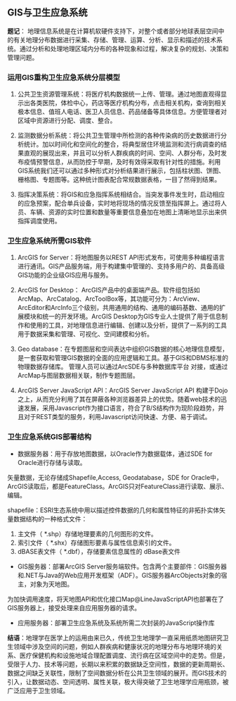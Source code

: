 ## GIS与卫生应急系统 ##

**题记**： 地理信息系统是在计算机软硬件支持下，对整个或者部分地球表层空间中的有关地理分布数据进行采集、存储、管理、运算、分析、显示和描述的技术系统。通过分析和处理地理区域内分布的各种现象和过程，解决复杂的规划、决策和管理问题。
  
### 运用GIS重构卫生应急系统分层模型 ###

1. 公共卫生资源管理系统：将医疗机构数据统一上传、管理。通过地图直观得显示出各类医院，体检中心，药店等医疗机构分布，点击相关机构，查询到相关极本信息、值班人电话、医卫人员信息、药品储备等具体信息。方便管理者对区域中资源进行分配、调度、整合。

2. 监测数据分析系统：将公共卫生管理中所检测的各种传染病的历史数据进行分析统计。加以时间化和空间化的整合，将典型居住环境监测和流行病调查的结果直观的展现出来，并且可以分析人群疾病的时间、空间、人群分布，及时发布疫情预警信息，从而防控于早期，及时有效得采取有针对性的措施。利用GIS系统我们还可以通过多种形式对分析结果进行展示，包括柱状图、饼图、栅格图、专题图等。这种统计图表配合常规数据表格，一目了然得到结果。

3. 指挥决策系统：将GIS和应急指挥系统相结合。当突发事件发生时，启动相应的应急预案，配合单兵设备，实时地将现场的情况反馈至指挥屏上。通过将人员、车辆、资源的实时位置和数量等重要信息叠加在地图上清晰地显示出来供指挥调度使用。


### 卫生应急系统所需GIS软件 ###

1. ArcGIS for Server：将地图服务以REST API形式发布，可使用多种编程语言进行通讯。GIS产品服务端，用于构建集中管理的、支持多用户的、具备高级GIS功能的企业级GIS应用与服务。

2. ArcGIS for Desktop： ArcGIS产品中的桌面端产品。软件组包括如ArcMap、ArcCatalog、ArcToolBox等，其功能可分为：ArcView、ArcEditor和ArcInfo三个级别，共用通用的结构、通用的编码基数、通用的扩展模块和统一的开发环境。ArcGIS Desktop为GIS专业人士提供了用于信息制作和使用的工具，对地理信息进行编辑、创建以及分析，提供了一系列的工具用于数据采集和管理、可视化、空间建模和分析。

3. Geo database：在专题图层和空间表达中组织GIS数据的核心地理信息模型，是一套获取和管理GIS数据的全面的应用逻辑和工具。基于GIS和DBMS标准的物理数据存储库。 管理人员可以通过ArcSDE与多种数据库平台 对接，或通过ArcMap与图层数据相关联，制作专题图层。

4. ArcGIS Server JavaScript API：ArcGIS Server JavaScript API 构建于Dojo之上，从而充分利用了其在屏蔽各种浏览器差异上的优势。随着web技术的迅速发展，采用Javascript作为接口语言，符合了B/S结构作为现阶段趋势，并且对于REST类型的服务，利用Javascript访问快速、方便、易于调试。


### 卫生应急系统GIS部署结构 ###

- 数据服务器：用于存放地图数据，以Oracle作为数据载体，通过SDE for Oracle进行存储与读取。

矢量数据，无论存储成Shapefile,Access, Geodatabase，SDE for Oracle中，ArcGIS读取后，都是FeatureClass。ArcGIS只对FeatureClass进行读取、展示、编辑。

shapefile：ESRI生态系统中用以描述控件数据的几何和属性特征的非拓扑实体矢量数据结构的一种格式文件：

1. 主文件（ *.shp）存储地理要素的几何图形的文件。
2. 索引文件（ *.shx）存储图形要素与属性信息索引的文件。
3. dBASE表文件（ *.dbf），存储要素信息属性的 dBase表文件

- GIS服务器：部署ArcGIS Server服务端软件。包含两个主要部件：GIS服务器和.NET与Java的Web应用开发框架（ADF）。GIS服务器ArcObjects对象的宿主，对象为天地图。

为加快调用速度，将天地图API和优化接口Map@LineJavaScriptAPI也部署在了GIS服务器上，接受处理来自应用服务器的请求。

- 应用服务器：部署卫生应急系统及系统所需二次封装的JavaScript操作库

**结语**：地理学在医学上的运用由来已久，传统卫生地理学一直采用纸质地图研究卫生领域中涉及空间的问题，例如人群疾病和健康状况的地理分布与地理环境的关系、医疗保健机构和设施地域合理配置调度、流行病在区域空间中的走势。但是，受限于人力、技术等问题，长期以来积累的数据缺乏空间性，数据的更新周期长、数据之间缺乏关联性，限制了空间数据分析在公共卫生领域的展开。而GIS技术的引入，让数据动态、空间透明、属性关联，极大得突破了卫生地理学应用瓶颈，被广泛应用于卫生领域。